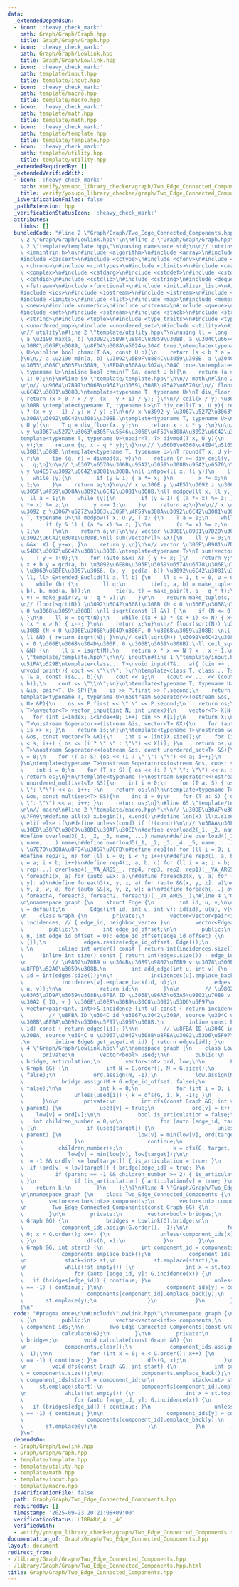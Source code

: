 ```yaml
---
data:
  _extendedDependsOn:
  - icon: ':heavy_check_mark:'
    path: Graph/Graph/Graph.hpp
    title: Graph/Graph/Graph.hpp
  - icon: ':heavy_check_mark:'
    path: Graph/Graph/Lowlink.hpp
    title: Graph/Graph/Lowlink.hpp
  - icon: ':heavy_check_mark:'
    path: template/inout.hpp
    title: template/inout.hpp
  - icon: ':heavy_check_mark:'
    path: template/macro.hpp
    title: template/macro.hpp
  - icon: ':heavy_check_mark:'
    path: template/math.hpp
    title: template/math.hpp
  - icon: ':heavy_check_mark:'
    path: template/template.hpp
    title: template/template.hpp
  - icon: ':heavy_check_mark:'
    path: template/utility.hpp
    title: template/utility.hpp
  _extendedRequiredBy: []
  _extendedVerifiedWith:
  - icon: ':heavy_check_mark:'
    path: verify/yosupo_library_checker/graph/Two_Edge_Connected_Components.test.cpp
    title: verify/yosupo_library_checker/graph/Two_Edge_Connected_Components.test.cpp
  _isVerificationFailed: false
  _pathExtension: hpp
  _verificationStatusIcon: ':heavy_check_mark:'
  attributes:
    links: []
  bundledCode: "#line 2 \"Graph/Graph/Two_Edge_Connected_Components.hpp\"\n\n#line\
    \ 2 \"Graph/Graph/Lowlink.hpp\"\n\n#line 2 \"Graph/Graph/Graph.hpp\"\n\n#line\
    \ 2 \"template/template.hpp\"\n\nusing namespace std;\n\n// intrinstic\n#include\
    \ <immintrin.h>\n\n#include <algorithm>\n#include <array>\n#include <bitset>\n\
    #include <cassert>\n#include <cctype>\n#include <cfenv>\n#include <cfloat>\n#include\
    \ <chrono>\n#include <cinttypes>\n#include <climits>\n#include <cmath>\n#include\
    \ <complex>\n#include <cstdarg>\n#include <cstddef>\n#include <cstdint>\n#include\
    \ <cstdio>\n#include <cstdlib>\n#include <cstring>\n#include <deque>\n#include\
    \ <fstream>\n#include <functional>\n#include <initializer_list>\n#include <iomanip>\n\
    #include <ios>\n#include <iostream>\n#include <istream>\n#include <iterator>\n\
    #include <limits>\n#include <list>\n#include <map>\n#include <memory>\n#include\
    \ <new>\n#include <numeric>\n#include <ostream>\n#include <queue>\n#include <random>\n\
    #include <set>\n#include <sstream>\n#include <stack>\n#include <streambuf>\n#include\
    \ <string>\n#include <tuple>\n#include <type_traits>\n#include <typeinfo>\n#include\
    \ <unordered_map>\n#include <unordered_set>\n#include <utility>\n#include <vector>\n\
    \n// utility\n#line 2 \"template/utility.hpp\"\n\nusing ll = long long;\n\n//\
    \ a \u2190 max(a, b) \u3092\u5B9F\u884C\u3059\u308B. a \u304C\u66F4\u65B0\u3055\
    \u308C\u305F\u3089, \u8FD4\u308A\u5024\u304C true.\ntemplate<typename T, typename\
    \ U>\ninline bool chmax(T &a, const U b){\n    return (a < b ? a = b, 1: 0);\n\
    }\n\n// a \u2190 min(a, b) \u3092\u5B9F\u884C\u3059\u308B. a \u304C\u66F4\u65B0\
    \u3055\u308C\u305F\u3089, \u8FD4\u308A\u5024\u304C true.\ntemplate<typename T,\
    \ typename U>\ninline bool chmin(T &a, const U b){\n    return (a > b ? a = b,\
    \ 1: 0);\n}\n#line 59 \"template/template.hpp\"\n\n// math\n#line 2 \"template/math.hpp\"\
    \n\n// \u9664\u7B97\u306B\u95A2\u3059\u308B\u95A2\u6570\n\n// floor(x / y) \u3092\
    \u6C42\u3081\u308B.\ntemplate<typename T, typename U>\nT div_floor(T x, U y){\
    \ return (x > 0 ? x / y: (x - y + 1) / y); }\n\n// ceil(x / y) \u3092\u6C42\u3081\
    \u308B.\ntemplate<typename T, typename U>\nT div_ceil(T x, U y){ return (x > 0\
    \ ? (x + y - 1) / y: x / y) ;}\n\n// x \u3092 y \u3067\u5272\u3063\u305F\u4F59\
    \u308A\u3092\u6C42\u3081\u308B.\ntemplate<typename T, typename U>\nT mod(T x,\
    \ U y){\n    T q = div_floor(x, y);\n    return x - q * y ;\n}\n\n// x \u3092\
    \ y \u3067\u5272\u3063\u305F\u5546\u3068\u4F59\u308A\u3092\u6C42\u3081\u308B.\n\
    template<typename T, typename U>\npair<T, T> divmod(T x, U y){\n    T q = div_floor(x,\
    \ y);\n    return {q, x - q * y};\n}\n\n// \u56DB\u6368\u4E94\u5165\u3092\u6C42\
    \u3081\u308B.\ntemplate<typename T, typename U>\nT round(T x, U y){\n    T q,\
    \ r;\n    tie (q, r) = divmod(x, y);\n    return (r >= div_ceil(y, 2)) ? q + 1\
    \ : q;\n}\n\n// \u6307\u6570\u306B\u95A2\u3059\u308B\u95A2\u6570\n\n// x \u306E\
    \ y \u4E57\u3092\u6C42\u3081\u308B.\nll intpow(ll x, ll y){\n    ll a = 1;\n \
    \   while (y){\n        if (y & 1) { a *= x; }\n        x *= x;\n        y >>=\
    \ 1;\n    }\n    return a;\n}\n\n// x \u306E y \u4E57\u3092 z \u3067\u5272\u3063\
    \u305F\u4F59\u308A\u3092\u6C42\u3081\u308B.\nll modpow(ll x, ll y, ll z){\n  \
    \  ll a = 1;\n    while (y){\n        if (y & 1) { (a *= x) %= z; }\n        (x\
    \ *= x) %= z;\n        y >>= 1;\n    }\n    return a;\n}\n\n// x \u306E y \u4E57\
    \u3092 z \u3067\u5272\u3063\u305F\u4F59\u308A\u3092\u6C42\u3081\u308B.\ntemplate<typename\
    \ T, typename U>\nT modpow(T x, U y, T z) {\n    T a = 1;\n    while (y) {\n \
    \       if (y & 1) { (a *= x) %= z; }\n\n        (x *= x) %= z;\n        y >>=\
    \ 1;\n    }\n\n    return a;\n}\n\n// vector \u306E\u8981\u7D20\u306E\u7DCF\u548C\
    \u3092\u6C42\u3081\u308B.\nll sum(vector<ll> &X){\n    ll y = 0;\n    for (auto\
    \ &&x: X) { y+=x; }\n    return y;\n}\n\n// vector \u306E\u8981\u7D20\u306E\u7DCF\
    \u548C\u3092\u6C42\u3081\u308B.\ntemplate<typename T>\nT sum(vector<T> &X){\n\
    \    T y = T(0);\n    for (auto &&x: X) { y += x; }\n    return y;\n}\n\n// a\
    \ x + b y = gcd(a, b) \u3092\u6E80\u305F\u3059\u6574\u6570\u306E\u7D44 (a, b)\
    \ \u306B\u5BFE\u3057\u3066, (x, y, gcd(a, b)) \u3092\u6C42\u3081\u308B.\ntuple<ll,\
    \ ll, ll> Extended_Euclid(ll a, ll b) {\n    ll s = 1, t = 0, u = 0, v = 1;\n\
    \    while (b) {\n        ll q;\n        tie(q, a, b) = make_tuple(div_floor(a,\
    \ b), b, mod(a, b));\n        tie(s, t) = make_pair(t, s - q * t);\n        tie(u,\
    \ v) = make_pair(v, u - q * v);\n    }\n\n    return make_tuple(s, u, a);\n}\n\
    \n// floor(sqrt(N)) \u3092\u6C42\u3081\u308B (N < 0 \u306E\u3068\u304D\u306F,\
    \ 0 \u3068\u3059\u308B).\nll isqrt(const ll &N) { \n    if (N <= 0) { return 0;\
    \ }\n\n    ll x = sqrt(N);\n    while ((x + 1) * (x + 1) <= N) { x++; }\n    while\
    \ (x * x > N) { x--; }\n\n    return x;\n}\n\n// floor(sqrt(N)) \u3092\u6C42\u3081\
    \u308B (N < 0 \u306E\u3068\u304D\u306F, 0 \u3068\u3059\u308B).\nll floor_sqrt(const\
    \ ll &N) { return isqrt(N); }\n\n// ceil(sqrt(N)) \u3092\u6C42\u3081\u308B (N\
    \ < 0 \u306E\u3068\u304D\u306F, 0 \u3068\u3059\u308B).\nll ceil_sqrt(const ll\
    \ &N) {\n    ll x = isqrt(N);\n    return x * x == N ? x : x + 1;\n}\n#line 62\
    \ \"template/template.hpp\"\n\n// inout\n#line 1 \"template/inout.hpp\"\n// \u5165\
    \u51FA\u529B\ntemplate<class... T>\nvoid input(T&... a){ (cin >> ... >> a); }\n\
    \nvoid print(){ cout << \"\\n\"; }\n\ntemplate<class T, class... Ts>\nvoid print(const\
    \ T& a, const Ts&... b){\n    cout << a;\n    (cout << ... << (cout << \" \",\
    \ b));\n    cout << \"\\n\";\n}\n\ntemplate<typename T, typename U>\nistream &operator>>(istream\
    \ &is, pair<T, U> &P){\n    is >> P.first >> P.second;\n    return is;\n}\n\n\
    template<typename T, typename U>\nostream &operator<<(ostream &os, const pair<T,\
    \ U> &P){\n    os << P.first << \" \" << P.second;\n    return os;\n}\n\ntemplate<typename\
    \ T>\nvector<T> vector_input(int N, int index){\n    vector<T> X(N+index);\n \
    \   for (int i=index; i<index+N; i++) cin >> X[i];\n    return X;\n}\n\ntemplate<typename\
    \ T>\nistream &operator>>(istream &is, vector<T> &X){\n    for (auto &x: X) {\
    \ is >> x; }\n    return is;\n}\n\ntemplate<typename T>\nostream &operator<<(ostream\
    \ &os, const vector<T> &X){\n    int s = (int)X.size();\n    for (int i = 0; i\
    \ < s; i++) { os << (i ? \" \" : \"\") << X[i]; }\n    return os;\n}\n\ntemplate<typename\
    \ T>\nostream &operator<<(ostream &os, const unordered_set<T> &S){\n    int i\
    \ = 0;\n    for (T a: S) {os << (i ? \" \": \"\") << a; i++;}\n    return os;\n\
    }\n\ntemplate<typename T>\nostream &operator<<(ostream &os, const set<T> &S){\n\
    \    int i = 0;\n    for (T a: S) { os << (i ? \" \": \"\") << a; i++; }\n   \
    \ return os;\n}\n\ntemplate<typename T>\nostream &operator<<(ostream &os, const\
    \ unordered_multiset<T> &S){\n    int i = 0;\n    for (T a: S) { os << (i ? \"\
    \ \": \"\") << a; i++; }\n    return os;\n}\n\ntemplate<typename T>\nostream &operator<<(ostream\
    \ &os, const multiset<T> &S){\n    int i = 0;\n    for (T a: S) { os << (i ? \"\
    \ \": \"\") << a; i++; }\n    return os;\n}\n#line 65 \"template/template.hpp\"\
    \n\n// macro\n#line 2 \"template/macro.hpp\"\n\n// \u30DE\u30AF\u30ED\u306E\u5B9A\
    \u7FA9\n#define all(x) x.begin(), x.end()\n#define len(x) ll(x.size())\n#define\
    \ elif else if\n#define unless(cond) if (!(cond))\n\n// \u30AA\u30FC\u30D0\u30FC\
    \u30ED\u30FC\u30C9\u30DE\u30AF\u30ED\n#define overload2(_1, _2, name, ...) name\n\
    #define overload3(_1, _2, _3, name, ...) name\n#define overload4(_1, _2, _3, _4,\
    \ name, ...) name\n#define overload5(_1, _2, _3, _4, _5, name, ...) name\n\n//\
    \ \u7E70\u308A\u8FD4\u3057\u7CFB\n#define rep1(n) for (ll i = 0; i < n; i++)\n\
    #define rep2(i, n) for (ll i = 0; i < n; i++)\n#define rep3(i, a, b) for (ll i\
    \ = a; i < b; i++)\n#define rep4(i, a, b, c) for (ll i = a; i < b; i += c)\n#define\
    \ rep(...) overload4(__VA_ARGS__, rep4, rep3, rep2, rep1)(__VA_ARGS__)\n\n#define\
    \ foreach1(x, a) for (auto &&x: a)\n#define foreach2(x, y, a) for (auto &&[x,\
    \ y]: a)\n#define foreach3(x, y, z, a) for (auto &&[x, y, z]: a)\n#define foreach4(x,\
    \ y, z, w, a) for (auto &&[x, y, z, w]: a)\n#define foreach(...) overload5(__VA_ARGS__,\
    \ foreach4, foreach3, foreach2, foreach1)(__VA_ARGS__)\n#line 4 \"Graph/Graph/Graph.hpp\"\
    \n\nnamespace graph {\n    struct Edge {\n        int id, u, v;\n\n        Edge()\
    \ = default;\n        Edge(int id, int u, int v): id(id), u(u), v(v) {}\n    };\n\
    \n    class Graph {\n        private:\n        vector<vector<pair<int, int>>>\
    \ incidences; // { edge_id, neighbor_vertex }\n        vector<Edge> edges;\n\n\
    \        public:\n        int edge_id_offset;\n\n        public:\n        Graph(int\
    \ n, int edge_id_offset = 0): edge_id_offset(edge_id_offset) {\n            incidences.assign(n,\
    \ {});\n            edges.resize(edge_id_offset, Edge());\n        }\n       \
    \ \n        inline int order() const { return int(incidences.size()); }\n\n  \
    \      inline int size() const { return int(edges.size()) - edge_id_offset; }\n\
    \n        // \u9802\u70B9 u \u304B\u3089\u9802\u70B9 v \u3078\u306E\u8FBA\u3092\
    \u8FFD\u52A0\u3059\u308B.\n        int add_edge(int u, int v) {\n            int\
    \ id = int(edges.size());\n\n            incidences[u].emplace_back(id, v);\n\
    \            incidences[v].emplace_back(id, u);\n            edges.emplace_back(Edge(id,\
    \ u, v));\n\n            return id;\n        }\n\n        // \u9802\u70B9 u \u306B\
    \u63A5\u7D9A\u3059\u308B\u8FBA ID \u3068\u96A3\u63A5\u9802\u70B9 v \u306E\u30DA\
    \u30A2 { ID, v } \u306E\u30EA\u30B9\u30C8\u3092\u53D6\u5F97\n        inline const\
    \ vector<pair<int, int>>& incidence (int u) const { return incidences[u]; }\n\n\
    \        // \u8FBA ID \u304C id \u3067\u3042\u308A, source \u304C u \u3067\u3042\
    \u308B\u8FBA\u3092\u53D6\u5F97\u3059\u308B.\n        inline const Edge& get_edge(int\
    \ id) const { return edges[id]; }\n\n        // \u8FBA ID \u304C id \u3067\u3042\
    \u308A, source \u304C u \u3067\u3042\u308B\u8FBA\u3092\u53D6\u5F97\u3059\u308B\
    .\n        inline Edge& get_edge(int id) { return edges[id]; }\n    };\n}\n#line\
    \ 4 \"Graph/Graph/Lowlink.hpp\"\n\nnamespace graph {\n    class Lowlink {\n  \
    \      private:\n        vector<bool> used;\n\n        public:\n        vector<bool>\
    \ bridge, articulation;\n        vector<int> ord, low;\n\n        Lowlink(const\
    \ Graph &G) {\n            int N = G.order(), M = G.size();\n            used.assign(N,\
    \ false);\n            ord.assign(N, -1);\n            low.assign(N, -1);\n\n\
    \            bridge.assign(M + G.edge_id_offset, false);\n            articulation.assign(N,\
    \ false);\n\n            int k = 0;\n            for (int i = 0; i < N; i++) {\n\
    \                unless(used[i]) { k = dfs(G, i, k, -1); }\n            }\n  \
    \      }\n\n        private:\n        int dfs(const Graph &G, int v, int k, int\
    \ parent) {\n            used[v] = true;\n            ord[v] = k++;\n        \
    \    low[v] = ord[v];\n\n            bool is_articulation = false;\n         \
    \   int children_number = 0;\n\n            for (auto [edge_id, target]: G.incidence(v))\
    \ {\n                if (used[target]) {\n                    unless (target ==\
    \ parent) {\n                        low[v] = min(low[v], ord[target]);\n    \
    \                }\n                    continue;\n                }\n\n     \
    \           children_number++;\n                k = dfs(G, target, k, v);\n  \
    \              low[v] = min(low[v], low[target]);\n\n                if (parent\
    \ != -1 && ord[v] <= low[target]) { is_articulation = true; }\n              \
    \  if (ord[v] < low[target]) { bridge[edge_id] = true; }\n            }\n\n  \
    \          if (parent == -1 && children_number >= 2) { is_articulation = true;\
    \ }\n            if (is_articulation) { articulation[v] = true; }\n\n        \
    \    return k;\n        }\n    };\n}\n#line 4 \"Graph/Graph/Two_Edge_Connected_Components.hpp\"\
    \n\nnamespace graph {\n    class Two_Edge_Connected_Components {\n        public:\n\
    \        vector<vector<int>> components;\n        vector<int> component_ids;\n\
    \n        Two_Edge_Connected_Components(const Graph &G) {\n            calculate(G);\n\
    \        }\n\n        private:\n        vector<bool> bridges;\n        void calculate(const\
    \ Graph &G) {\n            bridges = Lowlink(G).bridge;\n\n            components.clear();\n\
    \            component_ids.assign(G.order(), -1);\n\n            for (int x =\
    \ 0; x < G.order(); x++) {\n                unless(component_ids[x] == -1) { continue;\
    \ }\n                dfs(G, x);\n            }\n        }\n\n        void dfs(const\
    \ Graph &G, int start) {\n            int component_id = components.size();\n\n\
    \            components.emplace_back();\n            component_ids[start] = component_id;\n\
    \n            stack<int> st;\n            st.emplace(start);\n            components[component_id].emplace_back(start);\n\
    \n            while(!st.empty()) {\n                int x = st.top(); st.pop();\n\
    \                for (auto [edge_id, y]: G.incidence(x)) {\n                 \
    \   if (bridges[edge_id]) { continue; }\n                    unless (component_ids[y]\
    \ == -1) { continue; }\n\n                    component_ids[y] = component_id;\n\
    \                    components[component_id].emplace_back(y);\n             \
    \       st.emplace(y);\n                }\n            }\n        }\n    };\n\
    }\n"
  code: "#pragma once\n\n#include\"Lowlink.hpp\"\n\nnamespace graph {\n    class Two_Edge_Connected_Components\
    \ {\n        public:\n        vector<vector<int>> components;\n        vector<int>\
    \ component_ids;\n\n        Two_Edge_Connected_Components(const Graph &G) {\n\
    \            calculate(G);\n        }\n\n        private:\n        vector<bool>\
    \ bridges;\n        void calculate(const Graph &G) {\n            bridges = Lowlink(G).bridge;\n\
    \n            components.clear();\n            component_ids.assign(G.order(),\
    \ -1);\n\n            for (int x = 0; x < G.order(); x++) {\n                unless(component_ids[x]\
    \ == -1) { continue; }\n                dfs(G, x);\n            }\n        }\n\
    \n        void dfs(const Graph &G, int start) {\n            int component_id\
    \ = components.size();\n\n            components.emplace_back();\n           \
    \ component_ids[start] = component_id;\n\n            stack<int> st;\n       \
    \     st.emplace(start);\n            components[component_id].emplace_back(start);\n\
    \n            while(!st.empty()) {\n                int x = st.top(); st.pop();\n\
    \                for (auto [edge_id, y]: G.incidence(x)) {\n                 \
    \   if (bridges[edge_id]) { continue; }\n                    unless (component_ids[y]\
    \ == -1) { continue; }\n\n                    component_ids[y] = component_id;\n\
    \                    components[component_id].emplace_back(y);\n             \
    \       st.emplace(y);\n                }\n            }\n        }\n    };\n\
    }\n"
  dependsOn:
  - Graph/Graph/Lowlink.hpp
  - Graph/Graph/Graph.hpp
  - template/template.hpp
  - template/utility.hpp
  - template/math.hpp
  - template/inout.hpp
  - template/macro.hpp
  isVerificationFile: false
  path: Graph/Graph/Two_Edge_Connected_Components.hpp
  requiredBy: []
  timestamp: '2025-09-23 20:21:08+09:00'
  verificationStatus: LIBRARY_ALL_AC
  verifiedWith:
  - verify/yosupo_library_checker/graph/Two_Edge_Connected_Components.test.cpp
documentation_of: Graph/Graph/Two_Edge_Connected_Components.hpp
layout: document
redirect_from:
- /library/Graph/Graph/Two_Edge_Connected_Components.hpp
- /library/Graph/Graph/Two_Edge_Connected_Components.hpp.html
title: Graph/Graph/Two_Edge_Connected_Components.hpp
---
```


